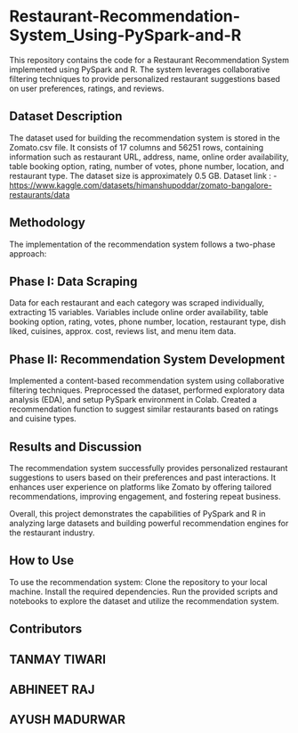 # Restaurant-Recommendation-System_Using-PySpark-and-R
This repository contains the code for a Restaurant Recommendation System implemented using PySpark and R. The system leverages collaborative filtering techniques to provide personalized restaurant suggestions based on user preferences, ratings, and reviews.

## Dataset Description
The dataset used for building the recommendation system is stored in the Zomato.csv file. It consists of 17 columns and 56251 rows, containing information such as restaurant URL, address, name, online order availability, table booking option, rating, number of votes, phone number, location, and restaurant type. The dataset size is approximately 0.5 GB.
Dataset link : - https://www.kaggle.com/datasets/himanshupoddar/zomato-bangalore-restaurants/data

## Methodology
The implementation of the recommendation system follows a two-phase approach:

## Phase I: Data Scraping
Data for each restaurant and each category was scraped individually, extracting 15 variables.
Variables include online order availability, table booking option, rating, votes, phone number, location, restaurant type, dish liked, cuisines, approx. cost, reviews list, and menu item data.
## Phase II: Recommendation System Development
Implemented a content-based recommendation system using collaborative filtering techniques.
Preprocessed the dataset, performed exploratory data analysis (EDA), and setup PySpark environment in Colab.
Created a recommendation function to suggest similar restaurants based on ratings and cuisine types.

## Results and Discussion
The recommendation system successfully provides personalized restaurant suggestions to users based on their preferences and past interactions. It enhances user experience on platforms like Zomato by offering tailored recommendations, improving engagement, and fostering repeat business.

Overall, this project demonstrates the capabilities of PySpark and R in analyzing large datasets and building powerful recommendation engines for the restaurant industry.

## How to Use
To use the recommendation system:
Clone the repository to your local machine.
Install the required dependencies.
Run the provided scripts and notebooks to explore the dataset and utilize the recommendation system.

## Contributors
## TANMAY TIWARI
## ABHINEET RAJ
## AYUSH MADURWAR
